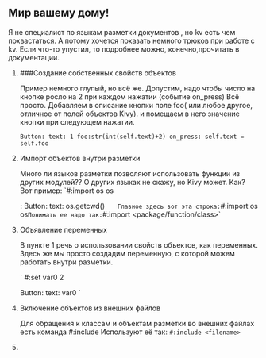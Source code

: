 ## Мир вашему дому!

Я не специалист по языкам разметки документов , 
но kv есть чем похвастаться. А потому хочется показать 
немного трюков при работе с kv. Если что-то упустил,
то подробнее можно, конечно,прочитать в документации. 

1.  ###Создание собственных свойств объектов
	
	Пример немного глупый, но всё же. Допустим,
	надо чтобы число на кнопке росло на 2
	при каждом нажатии (событие on_press)
	Всё просто. Добавляем в описание кнопки
	поле foo( или любое другое, отличное от полей объектов Kivy).
	и помещаем в него значение кнопки при следующем нажатии.
	 
	`
	Button:
		text: 1
		foo:str(int(self.text)+2)
		on_press: self.text = self.foo
	`
	
2.	Импорт объектов внутри разметки
	
	Много ли языков разметки позволяют использовать
	функции из других модулей?? О других языках не скажу,
	но Kivy может. Как?
	Вот пример:
	`#:import os os
	
	<RootWidget>:
		Button:
			text: os.getcwd()
	`	
	Главное здесь вот эта строка:
	`#:import os os`
	Понимать ее надо так:
	`#:import <alias> <package/function/class>`

3.	Объявление переменных
	
	В пункте 1 речь о использовании свойств 
	объектов, как переменных. Здесь же мы
	просто создадим переменную, с которой
	можем работать внутри разметки.
	
	`
	#:set var0 2
	
	Button:
		text: var0
	`
4.	Включение объектов из внешних файлов
	
	Для обращения к классам и объектам разметки
	во внешних файлах есть команда #:include
	Используют её так:
	`#:include <filename>`

5.	

